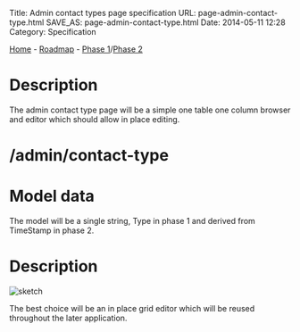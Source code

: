 Title: Admin contact types page specification
URL: page-admin-contact-type.html
SAVE_AS: page-admin-contact-type.html
Date: 2014-05-11 12:28
Category: Specification

[Home][] - [Roadmap][] - [Phase 1][]/[Phase 2][]    

# Description
The admin contact type page will be a simple one table one column browser and editor which should allow in place editing.


# /admin/contact-type

# Model data
The model will be a single string, Type in phase 1 and derived from  TimeStamp in phase 2.


# Description
![sketch][]

[sketch]: http://drummonds.github.io/galleria/images/admin-contact-type-sketch.png

The best choice will be an in place grid editor which will be reused throughout the later application.

[Home]: http://drummonds.github.io/galleria/index.html
[Roadmap]: http://drummonds.github.io/galleria/development-roadmap.html
[Phase 1]: http://drummonds.github.io/galleria/phase-1.html
[Phase 2]: http://drummonds.github.io/galleria/phase-2.html
[login]: http://drummonds.github.io/galleria/page-login.html
[admin]: http://drummonds.github.io/galleria/page-admin.html

